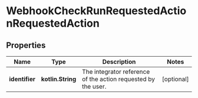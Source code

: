 
# WebhookCheckRunRequestedActionRequestedAction

## Properties
Name | Type | Description | Notes
------------ | ------------- | ------------- | -------------
**identifier** | **kotlin.String** | The integrator reference of the action requested by the user. |  [optional]



